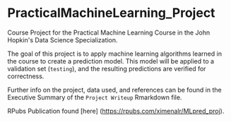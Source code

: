 # PracticalMachineLearning_Project
Course Project for the Practical Machine Learning Course in the John Hopkin's Data Science Specialization.

The goal of this project is to apply machine learning algorithms learned in the course to create a prediction model. This model will be applied to a validation set (`testing`), and the resulting predictions are verified for correctness. 

Further info on the project, data used, and references can be found in the Executive Summary of the `Project Writeup` Rmarkdown file.

RPubs Publication found [here] (https://rpubs.com/ximenalr/MLpred_proj).
